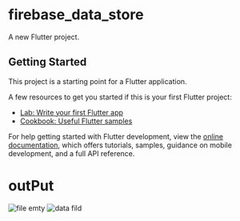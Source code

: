 # firebase_data_store

A new Flutter project.

## Getting Started

This project is a starting point for a Flutter application.

A few resources to get you started if this is your first Flutter project:

- [Lab: Write your first Flutter app](https://docs.flutter.dev/get-started/codelab)
- [Cookbook: Useful Flutter samples](https://docs.flutter.dev/cookbook)

For help getting started with Flutter development, view the
[online documentation](https://docs.flutter.dev/), which offers tutorials,
samples, guidance on mobile development, and a full API reference.

# outPut

![file emty](https://user-images.githubusercontent.com/107384939/219691935-15a6a081-699c-4c4b-bac2-551b044ad757.jpg)
![data fild](https://user-images.githubusercontent.com/107384939/219691949-a8ff9842-f3b9-4741-b93b-9695ea91a8dd.jpg)
